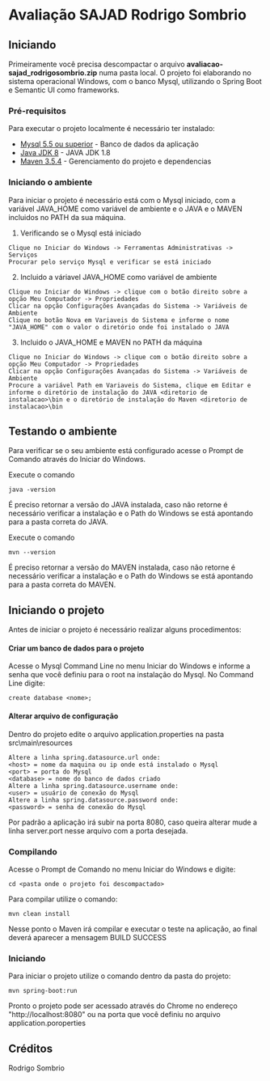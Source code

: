 # Avaliação SAJAD Rodrigo Sombrio

## Iniciando

Primeiramente você precisa descompactar o arquivo **avaliacao-sajad_rodrigosombrio.zip** numa pasta local. O projeto foi elaborando no sistema operacional Windows, com o banco Mysql, utilizando o Spring Boot e Semantic UI como frameworks.  

### Pré-requisitos

Para executar o projeto localmente é necessário ter instalado: 

* [Mysql 5.5 ou superior](https://dev.mysql.com/downloads/mysql/) - Banco de dados da aplicação
* [Java JDK 8](https://www.oracle.com/technetwork/pt/java/javase/downloads/index.html) - JAVA JDK 1.8
* [Maven 3.5.4](https://www-eu.apache.org/dist/maven/maven-3/3.5.4/binaries/) - Gerenciamento do projeto e dependencias

### Iniciando o ambiente

Para iniciar o projeto é necessário está com o Mysql iniciado, com a variável JAVA_HOME como variável de ambiente e o JAVA e o MAVEN incluidos no PATH da sua máquina.

1) Verificando se o Mysql está iniciado

```
Clique no Iniciar do Windows -> Ferramentas Administrativas -> Serviços
Procurar pelo serviço Mysql e verificar se está iniciado
```

2) Incluido a váriavel JAVA_HOME como variável de ambiente

```
Clique no Iniciar do Windows -> clique com o botão direito sobre a opção Meu Computador -> Propriedades
Clicar na opção Configurações Avançadas do Sistema -> Variáveis de Ambiente
Clique no botão Nova em Variaveis do Sistema e informe o nome "JAVA_HOME" com o valor o diretório onde foi instalado o JAVA 
```

3) Incluido o JAVA_HOME e MAVEN no PATH da máquina

```
Clique no Iniciar do Windows -> clique com o botão direito sobre a opção Meu Computador -> Propriedades
Clicar na opção Configurações Avançadas do Sistema -> Variáveis de Ambiente
Procure a variável Path em Variaveis do Sistema, clique em Editar e informe o diretório de instalação do JAVA <diretorio de instalacao>\bin e o diretório de instalação do Maven <diretorio de instalacao>\bin  
```

## Testando o ambiente

Para verificar se o seu ambiente está configurado acesse o Prompt de Comando através do Iniciar do Windows.

Execute o comando

```
java -version
```

É preciso retornar a versão do JAVA instalada, caso não retorne é necessário verificar a instalação e o Path do Windows se está apontando para a pasta correta do JAVA.
 
Execute o comando

```
mvn --version
```

É preciso retornar a versão do MAVEN instalada, caso não retorne é necessário verificar a instalação e o Path do Windows se está apontando para a pasta correta do MAVEN.


## Iniciando o projeto

Antes de iniciar o projeto é necessário realizar alguns procedimentos:

#### Criar um banco de dados para o projeto
Acesse o Mysql Command Line no menu Iniciar do Windows e informe a senha que você definiu para o root na instalação do Mysql.
No Command Line digite:

```
create database <nome>;
```

#### Alterar arquivo de configuração
Dentro do projeto edite o arquivo application.properties na pasta src\main\resources

```
Altere a linha spring.datasource.url onde:
<host> = nome da maquina ou ip onde está instalado o Mysql
<port> = porta do Mysql  
<database> = nome do banco de dados criado
Altere a linha spring.datasource.username onde:
<user> = usuário de conexão do Mysql
Altere a linha spring.datasource.password onde:
<password> = senha de conexão do Mysql
```

Por padrão a aplicação irá subir na porta 8080, caso queira alterar mude a linha server.port nesse arquivo com a porta desejada. 
 
### Compilando

Acesse o Prompt de Comando no menu Iniciar do Windows e digite:

```
cd <pasta onde o projeto foi descompactado>
```

Para compilar utilize o comando:

```
mvn clean install
```

Nesse ponto o Maven irá compilar e executar o teste na aplicação, ao final deverá aparecer a mensagem BUILD SUCCESS

### Iniciando

Para iniciar o projeto utilize o comando dentro da pasta do projeto:

```
mvn spring-boot:run
```

Pronto o projeto pode ser acessado através do Chrome no endereço "http://localhost:8080" ou na porta que você definiu no arquivo application.poroperties

## Créditos

Rodrigo Sombrio

